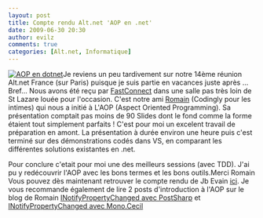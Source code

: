 ```yaml
---
layout: post
title: Compte rendu Alt.net 'AOP en .net'
date: 2009-06-30 20:30
author: evilz
comments: true
categories: [Alt.net, Informatique]
---
```

[![AOP en dotnet](http://farm3.static.flickr.com/2478/3675530018_b3d39ce757_m.jpg)](http://www.flickr.com/photos/evilznet/3675530018/ "AOP en dotnet de evilz, sur Flickr")Je reviens un peu tardivement sur notre 14ème réunion Alt.net France (sur Paris) puisque je suis partie en vacances juste après ... Bref...
Nous avons été reçu par [FastConnect](http://www.fastconnect.fr/) dans une salle pas très loin de St Lazare louée pour l'occasion. C'est notre ami [Romain](http://codingly.com/) (Codingly pour les intimes) qui nous a initié à L'AOP (Aspect Oriented Programming).
Sa présentation comptait pas moins de 90 Slides dont le fond comme la forme étaient tout simplement parfaits ! C'est pour moi un excelent travail de préparation en amont. La présentation à durée environ une heure puis c'est terminé sur des démonstrations codés dans VS, en comparant les différentes solutions existantes en .net.

Pour conclure c'etait pour moi une des meilleurs sessions (avec TDD). J'ai pu y redécouvrir l'AOP avec les bons termes et les  bons outils.Merci Romain
Vous pouvez dès maintenant retrouver le compte rendu de Jb Evain [ici](http://www.altnetfr.org/2009/06/24/altnet-paris-14-compte-rendu-aop/).
Je vous recommande également de lire 2 posts d'introduction à l'AOP sur le blog de Romain [INotifyPropertyChanged avec PostSharp](http://codingly.com/2008/10/29/utiliser-laop-avec-postsharp-pour-implementer-inotifypropertychanged/) et [INotifyPropertyChanged avec Mono.Cecil](http://codingly.com/2008/11/10/introduction-a-monocecil-implementer-inotifypropertychanged/)
